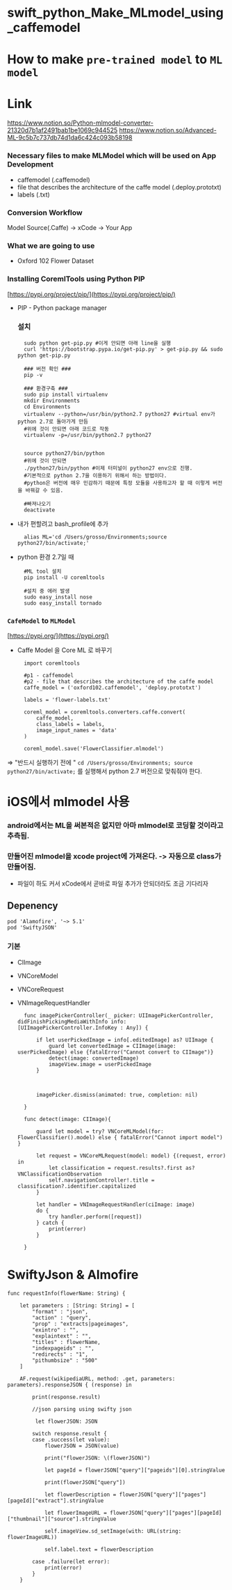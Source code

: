 # swift_python_Make_MLmodel_using_caffemodel

# How to make `pre-trained model` to `ML model`

# Link

https://www.notion.so/Python-mlmodel-converter-21320d7b1af2491bab1be1069c944525
https://www.notion.so/Advanced-ML-9c5b7c737db74d1da6c424c093b58198

### Necessary files to make MLModel which will be used on App Development

- caffemodel (.caffemodel)
- file that describes the architecture of the caffe model (.deploy.prototxt)
- labels (.txt)

### Conversion Workflow

Model Source(.Caffe) → xCode → Your App 

### What we are going to use

- Oxford 102 Flower Dataset

### Installing CoremlTools using Python PIP

[https://pypi.org/project/pip/](https://pypi.org/project/pip/)

- PIP - Python package manager

    ### 설치 ###
        sudo python get-pip.py #이게 안되면 아래 line을 실행 
        curl 'https://bootstrap.pypa.io/get-pip.py' > get-pip.py && sudo python get-pip.py
    
        ### 버전 확인 ### 
        pip -v
    
        ### 환경구축 ###
        sudo pip install virtualenv
        mkdir Environments
        cd Environments
        virtualenv --python=/usr/bin/python2.7 python27 #virtual env가 python 2.7로 돌아가게 만듬 
        #위에 것이 안되면 아래 코드로 작동
        virtualenv -p=/usr/bin/python2.7 python27
        
    
        source python27/bin/python
        #위에 것이 안되면
        ./python27/bin/python #이제 터미널이 python27 env으로 진행.
        #기본적으로 python 2.7을 이용하기 위해서 하는 방법이다.
        #python은 버전에 매우 민감하기 때문에 특정 모듈을 사용하고자 할 때 이렇게 버전을 바꿔갈 수 있음.
        
        #빠져나오기 
        deactivate 

- 내가 편할려고 bash_profile에 추가

        alias ML='cd /Users/grosso/Environments;source python27/bin/activate;'

- python 환경 2.7일 때

        #ML tool 설치
        pip install -U coremltools
        
        #설치 중 에러 발생
        sudo easy_install nose
        sudo easy_install tornado

### `CafeModel` to `MLModel`

[https://pypi.org/](https://pypi.org/)

- Caffe Model 을 Core ML 로 바꾸기

        import coremltools
        
        #p1 - caffemodel
        #p2 - file that describes the architecture of the caffe model
        caffe_model = ('oxford102.caffemodel', 'deploy.prototxt')
        
        labels = 'flower-labels.txt'
        
        coreml_model = coremltools.converters.caffe.convert(
            caffe_model,
            class_labels = labels,
            image_input_names = 'data'
        )
        
        coreml_model.save('FlowerClassifier.mlmodel')

⇒ "반드시 실행하기 전에 " `cd /Users/grosso/Environments; source python27/bin/activate;` 를 실행해서 python 2.7 버전으로 맞춰줘야 한다.


# iOS에서 mlmodel 사용

### android에서는 ML을 써본적은 없지만 아마 mlmodel로 코딩할 것이라고 추측됨.

### 만들어진 mlmodel을 xcode project에 가져온다. -> 자동으로 class가 만들어짐.
- 파일이 하도 커서 xCode에서 곧바로 파일 추가가 안되더라도 조금 기다리자


## Depenency
    
    pod 'Alamofire', '~> 5.1'
    pod 'SwiftyJSON'


### 기본

- CIImage
- VNCoreModel
- VNCoreRequest
- VNImageRequestHandler


        func imagePickerController(_ picker: UIImagePickerController, didFinishPickingMediaWithInfo info: [UIImagePickerController.InfoKey : Any]) {
            
            if let userPickedImage = info[.editedImage] as? UIImage {
                guard let convertedImage = CIImage(image: userPickedImage) else {fatalError("Cannot convert to CIImage")}
                detect(image: convertedImage)
                imageView.image = userPickedImage
            }
            
            
            
            imagePicker.dismiss(animated: true, completion: nil)
            
        }
        
        func detect(image: CIImage){
            
            guard let model = try? VNCoreMLModel(for: FlowerClassifier().model) else { fatalError("Cannot import model") }
                
            let request = VNCoreMLRequest(model: model) {(request, error) in
                let classification = request.results?.first as? VNClassificationObservation
                self.navigationController!.title = classification?.identifier.capitalized
            }
            
            let handler = VNImageRequestHandler(ciImage: image)
            do {
                try handler.perform([request])
            } catch {
                print(error)
            }
            
        }

# SwiftyJson & Almofire

    func requestInfo(flowerName: String) {
        
        let parameters : [String: String] = [
            "format" : "json",
            "action" : "query",
            "prop" : "extracts|pageimages",
            "exintro" : "",
            "explaintext" : "",
            "titles" : flowerName,
            "indexpageids" : "",
            "redirects" : "1",
            "pithumbsize" : "500"
        ]
        
        AF.request(wikipediaURL, method: .get, parameters: parameters).responseJSON { (response) in
            
            print(response.result)
            
            //json parsing using swifty json
            
             let flowerJSON: JSON
            
            switch response.result {
            case .success(let value):
                flowerJSON = JSON(value)
                
                print("flowerJSON: \(flowerJSON)")
                
                let pageId = flowerJSON["query"]["pageids"][0].stringValue
                
                print(flowerJSON["query"])
                
                let flowerDescription = flowerJSON["query"]["pages"][pageId]["extract"].stringValue
                
                let flowerImageURL = flowerJSON["query"]["pages"][pageId]["thumbnail"]["source"].stringValue
                
                self.imageView.sd_setImage(with: URL(string: flowerImageURL))
                
                self.label.text = flowerDescription
                
            case .failure(let error):
                print(error)
            }
        }
